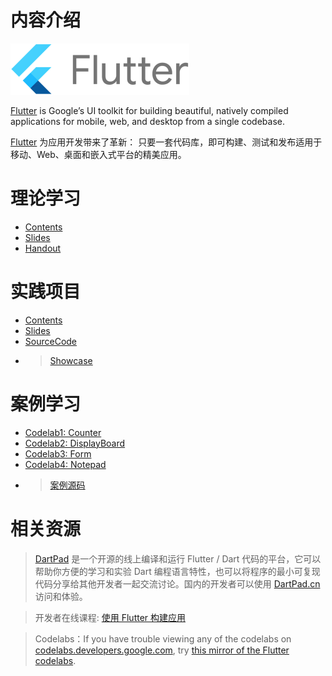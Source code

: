 # 内容介绍

![logo](flutter-lockup.png)


[Flutter](https://flutter.dev/) is Google’s UI toolkit for building beautiful, natively compiled applications for mobile, web, and desktop from a single codebase.

[Flutter](https://flutter.cn/) 为应用开发带来了革新： 只要一套代码库，即可构建、测试和发布适用于移动、Web、桌面和嵌入式平台的精美应用。

# 理论学习
- [Contents](https://f.nkugame.com/#/lecture)
- [Slides](https://github.com/walkman617/Flutter2/tree/main/Lecture)
- [Handout](https://github.com/walkman617/Flutter2/tree/main/Handout)

# 实践项目
- [Contents](https://f.nkugame.com/#/practice)
- [Slides](https://github.com/walkman617/Flutter2/tree/main/Practice)
- [SourceCode](https://github.com/walkman617/Flutter2/tree/main/SourceCode)
- > [Showcase](https://f.nkugame.com/#/showcase)

# 案例学习
- [Codelab1: Counter](https://f.nkugame.com/FlutterCase/counter/)
- [Codelab2: DisplayBoard](https://f.nkugame.com/FlutterCase/displayboard/)
- [Codelab3: Form](https://f.nkugame.com/FlutterCase/form/)
- [Codelab4: Notepad](https://f.nkugame.com/FlutterCase/notepad/)
- > [案例源码](https://github.com/IceVanilla/FlutterCase)


# 相关资源
> [DartPad](https://dartpad.dev/) 是一个开源的线上编译和运行 Flutter / Dart 代码的平台，它可以帮助你方便的学习和实验 Dart 编程语言特性，也可以将程序的最小可复现代码分享给其他开发者一起交流讨论。国内的开发者可以使用 [DartPad.cn](https://dartpad.cn/) 访问和体验。

> 开发者在线课程: [使用 Flutter 构建应用](https://developers.google.cn/learn/pathways/intro-to-flutter?hl=zh_cn)

> Codelabs：If you have trouble viewing any of the codelabs on [codelabs.developers.google.com](https://codelabs.developers.google.com/), try [this mirror of the Flutter codelabs](https://codelabs.flutter-io.cn/).
